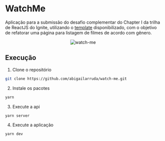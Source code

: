 # WatchMe

Aplicação para a submissão do desafio complementar do Chapter I da trilha de ReactJS do Ignite, utilizando o [template](https://github.com/rocketseat-education/ignite-template-componentizando-a-aplicacao) disponibilizado, com o objetivo de refatorar uma página para listagem de filmes de acordo com gênero.

<p align="center">
  <img src="https://user-images.githubusercontent.com/26419930/125524052-7683847e-c5c6-4808-8997-116e8cf84246.png" alt="watch-me"/>
</p>

## Execução

1. Clone o repositório

```sh
git clone https://github.com/abigailarruda/watch-me.git
```

2. Instale os pacotes

```sh
yarn
```

3. Execute a api

```sh
yarn server
```

4. Execute a aplicação

```sh
yarn dev
```
